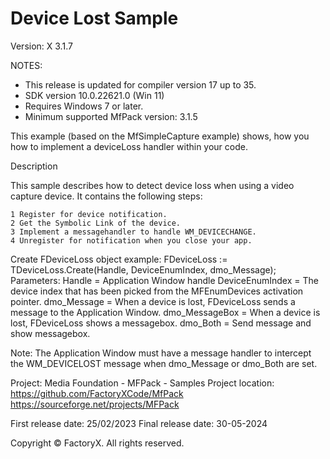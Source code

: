 # Device Lost Sample
Version: X 3.1.7


NOTES: 
 - This release is updated for compiler version 17 up to 35.
 - SDK version 10.0.22621.0 (Win 11)
 - Requires Windows 7 or later.
 - Minimum supported MfPack version: 3.1.5

This example (based on the MfSimpleCapture example) shows, how you how to implement a deviceLoss handler
within your code.

Description

  This sample describes how to detect device loss when using a video capture device.
  It contains the following steps:

    1 Register for device notification.
    2 Get the Symbolic Link of the device.
    3 Implement a messagehandler to handle WM_DEVICECHANGE.
    4 Unregister for notification when you close your app.

Create FDeviceLoss object example:
   FDeviceLoss := TDeviceLoss.Create(Handle, DeviceEnumIndex, dmo_Message);
   Parameters:
   Handle = Application Window handle
   DeviceEnumIndex = The device index that has been picked from the MFEnumDevices activation pointer.
   dmo_Message = When a device is lost, FDeviceLoss sends a message to the Application Window.
   dmo_MessageBox = When a device is lost, FDeviceLoss shows a messagebox.
   dmo_Both = Send message and show messagebox.

Note:
   The Application Window must have a message handler to intercept the WM_DEVICELOST message when
   dmo_Message or dmo_Both are set.


Project: Media Foundation - MFPack - Samples
Project location: https://github.com/FactoryXCode/MfPack
                  https://sourceforge.net/projects/MFPack

First release date: 25/02/2023
Final release date: 30-05-2024

Copyright © FactoryX. All rights reserved.